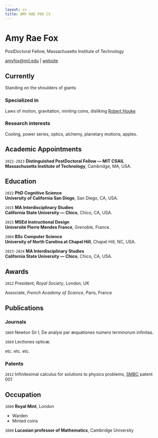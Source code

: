 ```yaml
---
layout: cv
title: AMY RAE FOX CV
---
```

# Amy Rae Fox
PostDoctoral Fellow, Massachusetts Institute of Technology

<div id="webaddress">
<a href="amyfox@mit.edu">amyfox@mit.edu</a>
| <a href="http://amyraefox.com">website</a>
</div>


## Currently
Standing on the shoulders of giants

### Specialized in

Laws of motion, gravitation, minting coins, disliking [Robert Hooke](http://en.wikipedia.org/wiki/Robert_Hooke)


### Research interests

Cooling, power series, optics, alchemy, planetary motions, apples.

## Academic Appointments

`2022-2023`
**Distinguished PostDoctoral Fellow — MIT CSAIL**  
__Massachusetts Institute of Technology__, Cambridge, MA, USA.

## Education

`2022`
**PhD Cognitive Science**  
__University of California San Diego__, San Diego, CA, USA.

`2015`
**MA Interdisciplinary Studies**  
__California State University — Chico__, Chico, CA, USA.

`2015`
**MSEd Instructional Design**  
__Université Pierre Mendes France__, Grenoble, France.

`2004`
**BSc Computer Science**  
__University of North Carolina at Chapel Hill__, Chapel Hill, NC, USA.





`2023-2024`
**MA Interdisciplinary Studies**  
__California State University — Chico__, Chico, CA, USA.

## Awards

`2012`
President, *Royal Society*, London, UK

Associate, *French Academy of Science*, Paris, France



## Publications

<!-- A list is also available [online](http://scholar.google.co.uk/citations?user=LTOTl0YAAAAJ) -->

### Journals

`1669`
Newton Sir I, De analysi per æquationes numero terminorum infinitas.

`1669`
Lectiones opticæ.

etc. etc. etc.

### Patents

`2012`
Infinitesimal calculus for solutions to physics problems, [SMBC](http://www.techdirt.com/articles/20121011/09312820678/if-patents-had-been-around-time-newton.shtml) patent 001


## Occupation

`1600`
__Royal Mint__, London

- Warden
- Minted coins

`1600`
__Lucasian professor of Mathematics__, Cambridge University



<!-- ### Footer

Last updated: May 2013 -->
